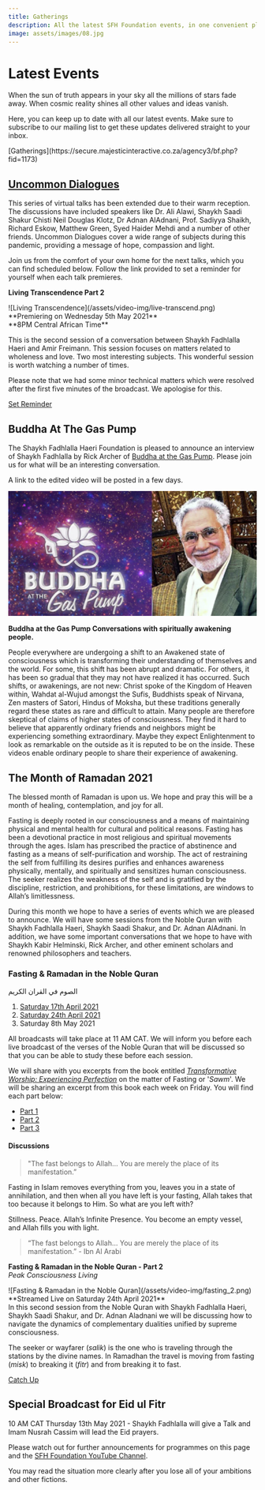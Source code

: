 ```yaml
---
title: Gatherings
description: All the latest SFH Foundation events, in one convenient place
image: assets/images/08.jpg
---
```


# Latest Events

<div class="callout">
When the sun of truth appears in your sky all the millions of stars fade away. When cosmic reality shines all other values and ideas vanish.
</div>

Here, you can keep up to date with all our latest events. Make sure to subscribe to our mailing list to get these updates delivered straight to your inbox.

<div markdown="3" class="purchase-link">
[Gatherings](https://secure.majesticinteractive.co.za/agency3/bf.php?fid=1173)
</div>

## [Uncommon Dialogues](../videos/uncommon-dialogues)

This series of virtual talks has been extended due to their warm reception. The discussions have included speakers like Dr. Ali Alawi, Shaykh Saadi Shakur Chisti Neil Douglas Klotz, Dr Adnan AlAdnani, Prof. Sadiyya Shaikh, Richard Eskow, Matthew Green, Syed Haider Mehdi and a number of other friends. Uncommon Dialogues cover a wide range of subjects during this pandemic, providing a message of hope, compassion and light.

Join us from the comfort of your own home for the next talks, which you can find scheduled below. Follow the link provided to set a reminder for yourself when each talk premieres. 

<div markdown="1" class="card article sidebar center">

**Living Transcendence Part 2**

<div markdown="2" class="article-image">
![Living Transcendence](/assets/video-img/live-transcend.png)
</div>

<div markdown="3" class="article-para">
**Premiering on Wednesday 5th May 2021**<br/>
**8PM Central African Time**<br/>

This is the second session of a conversation between Shaykh Fadhlalla Haeri and Amir Freimann. This session focuses on matters related to wholeness and love. Two most interesting subjects. This wonderful session is worth watching a number of times.

Please note that we had some minor technical matters which were resolved after the first five minutes of the broadcast. We apologise for this. 

</div>

<div markdown="3" class="article-link">
<a href="https://youtu.be/o33FuXxHdbA" target="_blank" rel="noopener noreferrer">Set Reminder</a>
</div>

</div>

## Buddha At The Gas Pump

The Shaykh Fadhlalla Haeri Foundation is pleased to announce an interview of Shaykh Fadhlalla by Rick Archer of <a href="https://batgap.com/future-interviews/upcoming-interviews/" target="_blank">Buddha at the Gas Pump</a>. Please join us for what will be an interesting conversation. 

A link to the edited video will be posted in a few days.

![Buddha at the Gas Pump](/assets/video-img/batgap.png)

**Buddha at the Gas Pump Conversations with spiritually awakening people.**  

People everywhere are undergoing a shift to an Awakened state of consciousness which is transforming their understanding of themselves and the world. For some, this shift has been abrupt and dramatic. For others, it has been so gradual that they may not have realized it has occurred. Such shifts, or awakenings, are not new: Christ spoke of the Kingdom of Heaven within, Wahdat al-Wujud amongst the Sufis, Buddhists speak of Nirvana, Zen masters of Satori, Hindus of Moksha, but these traditions generally regard these states as rare and difficult to attain. Many people are therefore skeptical of claims of higher states of consciousness. They find it hard to believe that apparently ordinary friends and neighbors might be experiencing something extraordinary. Maybe they expect Enlightenment to look as remarkable on the outside as it is reputed to be on the inside. These videos enable ordinary people to share their experience of awakening.

## The Month of Ramadan 2021

The blessed month of Ramadan is upon us. We hope and pray this will be a month of healing, contemplation, and joy for all.   

Fasting is deeply rooted in our consciousness and a means of maintaining physical and mental health for cultural and political reasons. Fasting has been a devotional practice in most religious and spiritual movements through the ages. Islam has prescribed the practice of abstinence and fasting as a means of self-purification and worship. The act of restraining the self from fulfilling its desires purifies and enhances awareness physically, mentally, and spiritually and sensitizes human consciousness. The seeker realizes the weakness of the self and is gratified by the discipline, restriction, and prohibitions, for these limitations, are windows to Allah’s limitlessness. 

During this month we hope to have a series of events which we are pleased to announce. We will have some sessions from the Noble Quran with Shaykh Fadhlalla Haeri, Shaykh Saadi Shakur, and Dr. Adnan AlAdnani. In addition, we have some important conversations that we hope to have with Shaykh Kabir Helminski, Rick Archer, and other eminent scholars and renowned philosophers and teachers.

### Fasting & Ramadan in the Noble Quran 

<div class="center-text">
الصوم في القران الكريم
</div>

1. [Saturday 17th April 2021](./past/2021/fasting-1)
2. <a href="https://youtu.be/KwVB3j5c6mk" target="_blank">Saturday 24th April 2021</a>
3. Saturday 8th May 2021

All broadcasts will take place at 11 AM CAT. We will inform you before each live broadcast of the verses of the Noble Quran that will be discussed so that you can be able to study these before each session.

We will share with you excerpts from the book entitled _<a href="https://zahrapublications.pub/book-TransformativeWorshipInIslam.php#bookTitle" target="_blank">Transformative Worship: Experiencing Perfection</a>_ on the matter of Fasting or '_Sawm_'. We will be sharing an excerpt from this book each week on Friday. You will find each part below:

- [Part 1](/reflections/practice/fasting)
- [Part 2](/reflections/practice/fasting/part-2)
- [Part 3](/reflections/practice/fasting/part-3)

#### Discussions

> "The fast belongs to Allah… You are merely the place of its manifestation.”

Fasting in Islam removes everything from you, leaves you in a state of annihilation, and then when all you have left is your fasting, Allah takes that too because it belongs to Him. So what are you left with?

Stillness. Peace. Allah’s Infinite Presence. You become an empty vessel, and Allah fills you with light.  

> “The fast belongs to Allah… You are merely the place of its manifestation.” - Ibn Al Arabi

<div markdown="1" class="card article sidebar center">

**Fasting & Ramadan in the Noble Quran - Part 2**<br/>
_Peak Consciousness Living_

<div markdown="2" class="article-image">
![Fasting & Ramadan in the Noble Quran](/assets/video-img/fasting_2.png)
</div>

<div markdown="3" class="article-para">
**Streamed Live on Saturday 24th April 2021**<br/>
In this second session from the Noble Quran with Shaykh Fadhlalla Haeri, Shaykh Saadi Shakur, and Dr. Adnan Aladnani we will be discussing how to navigate the dynamics of complementary dualities unified by supreme consciousness. 

The seeker or wayfarer (_salik_) is the one who is traveling through the stations by the divine names. In Ramadhan the travel is moving from fasting (_misk_) to breaking it (_fitr_) and from breaking it to fast.
</div>

<div markdown="3" class="article-link">
<a href="https://youtu.be/KwVB3j5c6mk" target="_blank" rel="noopener noreferrer">Catch Up</a>
</div>

</div>

## Special Broadcast for Eid ul Fitr

10 AM CAT Thursday 13th May 2021 - Shaykh Fadhlalla will give a Talk and Imam Nusrah Cassim will lead the Eid prayers. 

Please watch out for further announcements for programmes on this page and the <a href="https://www.youtube.com/channel/UCHiMY_Scws1sB_bn84G-YXg" target="_blank">SFH Foundation YouTube Channel</a>.

<div class="callout">
You may read the situation more clearly after you lose all of your ambitions and other fictions.
</div>
